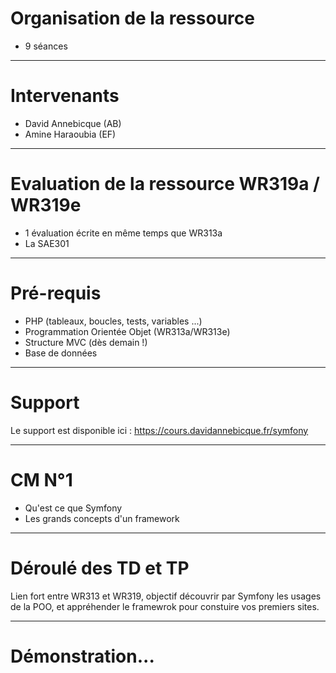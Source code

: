 # Organisation de la ressource

* 9 séances

---

# Intervenants

* David Annebicque (AB)
* Amine Haraoubia (EF)

---

# Evaluation de la ressource WR319a /  WR319e

* 1 évaluation écrite en même temps que WR313a
* La SAE301

---

# Pré-requis

* PHP (tableaux, boucles, tests, variables ...)
* Programmation Orientée Objet (WR313a/WR313e)
* Structure MVC (dès demain !)
* Base de données

---

# Support

Le support est disponible ici : https://cours.davidannebicque.fr/symfony

---

# CM N°1

* Qu'est ce que Symfony
* Les grands concepts d'un framework

---

# Déroulé des TD et TP

Lien fort entre WR313 et WR319, objectif découvrir par Symfony les usages de la POO, et appréhender le framewrok pour constuire vos premiers sites.

---

# Démonstration...
